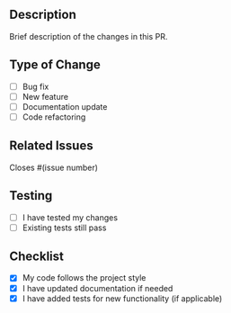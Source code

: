 ## Description
Brief description of the changes in this PR.

## Type of Change
- [ ] Bug fix
- [ ] New feature
- [ ] Documentation update
- [ ] Code refactoring

## Related Issues
Closes #(issue number)

## Testing
- [ ] I have tested my changes
- [ ] Existing tests still pass

## Checklist
- [x] My code follows the project style
- [x] I have updated documentation if needed
- [x] I have added tests for new functionality (if applicable)